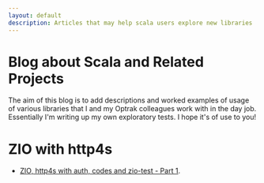```yaml
---
layout: default
description: Articles that may help scala users explore new libraries
---
```


# Blog about Scala and Related Projects

The aim of this blog is to add descriptions and worked examples of usage of various libraries that I and my Optrak colleagues work with in the day job.
Essentially I'm writing up my own exploratory tests. I hope it's of use to you!

# ZIO with http4s
* [ZIO, http4s with auth, codes and zio-test - Part 1](_pages/zio-http4s/zio-http4s-part1.md).
